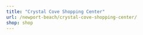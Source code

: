 ```yaml
---
title: "Crystal Cove Shopping Center"
url: /newport-beach/crystal-cove-shopping-center/
shop: shop
---
```

